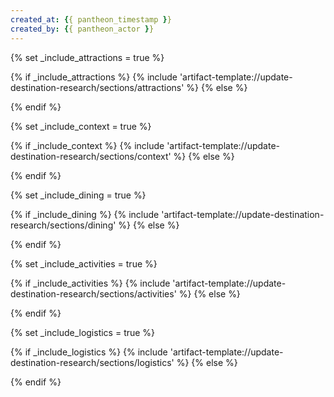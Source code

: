 ```yaml
---
created_at: {{ pantheon_timestamp }}
created_by: {{ pantheon_actor }}
---
```

{% set _include_attractions = true %}
<!-- SECTION:START:ATTRACTIONS -->
{% if _include_attractions %}
{% include 'artifact-template://update-destination-research/sections/attractions' %}
{% else %}
<!-- SECTION:PLACEHOLDER -->
{% endif %}
<!-- SECTION:END:ATTRACTIONS -->

{% set _include_context = true %}
<!-- SECTION:START:CONTEXT -->
{% if _include_context %}
{% include 'artifact-template://update-destination-research/sections/context' %}
{% else %}
<!-- SECTION:PLACEHOLDER -->
{% endif %}
<!-- SECTION:END:CONTEXT -->

{% set _include_dining = true %}
<!-- SECTION:START:DINING -->
{% if _include_dining %}
{% include 'artifact-template://update-destination-research/sections/dining' %}
{% else %}
<!-- SECTION:PLACEHOLDER -->
{% endif %}
<!-- SECTION:END:DINING -->

{% set _include_activities = true %}
<!-- SECTION:START:ACTIVITIES -->
{% if _include_activities %}
{% include 'artifact-template://update-destination-research/sections/activities' %}
{% else %}
<!-- SECTION:PLACEHOLDER -->
{% endif %}
<!-- SECTION:END:ACTIVITIES -->

{% set _include_logistics = true %}
<!-- SECTION:START:LOGISTICS -->
{% if _include_logistics %}
{% include 'artifact-template://update-destination-research/sections/logistics' %}
{% else %}
<!-- SECTION:PLACEHOLDER -->
{% endif %}
<!-- SECTION:END:LOGISTICS -->